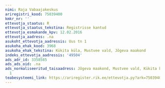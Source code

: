 ```yaml
---
nimi: Raja Vabaajakeskus
ariregistri_kood: 75039400
kmkr_nr: ''
ettevotja_staatus: R
ettevotja_staatus_tekstina: Registrisse kantud
ettevotja_esmakande_kpv: 12.02.2016
ettevotja_aadress: .na
asukoht_ettevotja_aadressis: Uus tn 1
asukoha_ehak_kood: 3968
asukoha_ehak_tekstina: Kükita küla, Mustvee vald, Jõgeva maakond
indeks_ettevotja_aadressis: '49504'
ads_adr_id: 3358585
ads_ads_oid: .na
ads_normaliseeritud_taisaadress: Jõgeva maakond, Mustvee vald, Kükita küla, Uus tn
  1
teabesysteemi_link: https://ariregister.rik.ee/ettevotja.py?ark=75039400&ref=rekvisiidid
---
```

